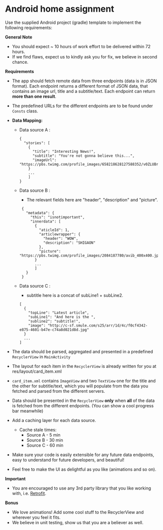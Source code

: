 # Android home assignment

Use the supplied Android project (gradle) template to implement the following requirements: 

**General Note**
* You should expect ~ 10 hours of work effort to be delivered within 72 hours.    
* If we find flaws, expect us to kindly ask you for fix, we believe in second chance.  

**Requirements**

* The app should fetch remote data from three endpoints (data is in JSON format).
Each endpoint returns a different format of JSON data, that contains an image url, title and a subtitle/text.
Each endpoint can return **more than one result**.
* The predefined URLs for the different endpoints are to be found under ```Consts``` class.
* **Data Mapping:**
    * Data source A : 
    
        ```
        {
          "stories": [
            {
              "title": "Interesting News!",
              "subtitle": "You're not gonna believe this...",
              "imageUrl": "https://pbs.twimg.com/profile_images/658218628127588352/v0ZLUBrt.jpg"
            }
            ...
            ]
        }
        ```
    * Data source B : 
        * The relevant fields here are "header", "description" and "picture".
        
        ```
         {
           "metadata": {
             "this": "isnotimportant",
             "innerdata": [
               {
                 "aticleId": 1,
                 "articlewrapper": {
                   "header": "WOW",
                   "description": "SHIGAON"
                 },
                 "picture": "https://pbs.twimg.com/profile_images/2084187780/avib_400x400.jpg"
               }
               ...
               ]
           }
         }            
        ```
    
    * Data source C :
         * subtitle here is a concat of subLine1 + subLine2.
     
        ```
        [
          {
            "topLine": "Latest article",
            "subLine1": "And here is the ",
            "subline2": "subtitle!",
            "image": "http://c-sf.smule.com/s25/arr/1d/4c/f0cf4342-e875-4601-b47e-c74a8d021d8d.jpg"
          }
          ...
        ]
        ```
        
* The data should be parsed, aggregated and presented in a predefined ```RecyclerView``` in ```MainActivity```
* The layout for each item in the ```RecyclerView``` is already written for you at res/layout/card_item.xml
* ```card_item.xml``` contains ```ImageView``` and two ```TextView``` one for the title and the other for subtitle/text, which you will populate from the data you fetched and parsed from the different servers.
* Data should be presented in the ```RecyclerView``` **only** when **all** of the data is fetched from the different endpoints.
  (You can show a cool progress bar meanwhile)
* Add a caching layer for each data source. 
  * Cache stale times:
      * Source A - 5 min
      * Source B - 30 min
      * Source C - 60 min  
  
* Make sure your code is easily extensible for any future data endpoints, easy to understand for future developers, and beautiful!
* Feel free to make the UI as delightful as you like (animations and so on).

**Important**

   * You are encouraged to use any 3rd party library that you like working with, i.e. [Retrofit](http://square.github.io/retrofit/).

**Bonus**

* We love animations! Add some cool stuff to the RecyclerView and wherever you feel it fits.
* We believe in unit testing, show us that you are a believer as well.   
 
